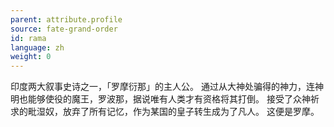 ```yaml
---
parent: attribute.profile
source: fate-grand-order
id: rama
language: zh
weight: 0
---
```


印度两大叙事史诗之一，「罗摩衍那」的主人公。
通过从大神处骗得的神力，连神明也能够使役的魔王，罗波那，据说唯有人类才有资格将其打倒。
接受了众神祈求的毗湿奴，放弃了所有记忆，作为某国的皇子转生成为了凡人。
这便是罗摩。
